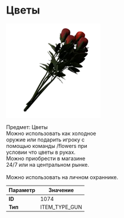 # Цветы

![Item Image](../img/1074.webp?raw=true)

Предмет: Цветы<br>Можно использовать как холодное<br>оружие или подарить игроку с<br>помощью команды /flowers при<br>условии что цветы в руках.<br>Можно приобрести в магазине<br>24/7 или на центральном рынке.<br><br>Можно использовать на личном охраннике.


| Параметр | Значение |
|----------|----------|
| **ID** | 1074 |
| **Тип** | ITEM_TYPE_GUN |

